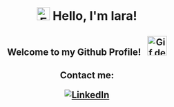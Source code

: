 <h1 align="center">
<img src="https://camo.githubusercontent.com/d552948e7884c41fde2d32b9221d79f0df2076c7d824aaab954ca93f53d95884/68747470733a2f2f6d656469612e67697068792e636f6d2f6d656469612f6876524a434c467a6361737252346961377a2f67697068792e676966" width="30"; alt="Emoji de mão acenando" />
  Hello, I'm Iara!
</h1>

<h2 align="center">
 Welcome to my Github Profile! <img src="https://usagif.com/wp-content/uploads/cat-typing-21.gif" alt="Gif de um gato preto pixelado digitando em um teclado"; width="45" style="vertical-align: left; margin-left: 10px;" /> 
</h2>

<h2 align="center">
 Contact me:
  <p align="center">
    <a href="https://www.linkedin.com/in/iara-lima-4a04a6291/" target="_blank">
      <img src="https://skillicons.dev/icons?i=linkedin" alt="LinkedIn"/>
    </a>

  </p>
</h2>





 
 
